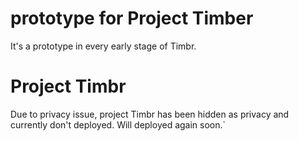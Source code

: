 # prototype for Project Timber
It's a prototype in every early stage of Timbr. 

# Project Timbr

Due to privacy issue, project Timbr has been hidden as privacy and currently don't deployed. Will deployed again soon.`
